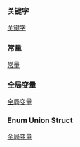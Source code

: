 ### 关键字
[关键字](https://github.com/ningbaoqi/C/blob/master/README-keyword.md)
### 常量
[常量](https://github.com/ningbaoqi/C/blob/master/README-const.md)
### 全局变量
[全局变量](https://github.com/ningbaoqi/C/blob/master/README-globalvariable.md)
### Enum Union Struct
[全局变量](https://github.com/ningbaoqi/C/blob/master/README-Enum-Union-Struct.md)